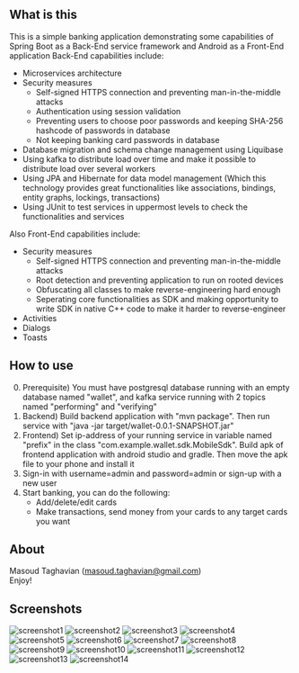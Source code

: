 ## What is this
This is a simple banking application demonstrating some capabilities of Spring Boot as a Back-End service framework and Android as a Front-End application
Back-End capabilities include:
* Microservices architecture
* Security measures
  * Self-signed HTTPS connection and preventing man-in-the-middle attacks
  * Authentication using session validation
  * Preventing users to choose poor passwords and keeping SHA-256 hashcode of passwords in database
  * Not keeping banking card passwords in database
* Database migration and schema change management using Liquibase
* Using kafka to distribute load over time and make it possible to distribute load over several workers
* Using JPA and Hibernate for data model management (Which this technology provides great functionalities like associations, bindings, entity graphs, lockings, transactions)
* Using JUnit to test services in uppermost levels to check the functionalities and services

Also Front-End capabilities include:
* Security measures
  * Self-signed HTTPS connection and preventing man-in-the-middle attacks
  * Root detection and preventing application to run on rooted devices
  * Obfuscating all classes to make reverse-engineering hard enough
  * Seperating core functionalities as SDK and making opportunity to write SDK in native C++ code to make it harder to reverse-engineer
* Activities
* Dialogs
* Toasts

## How to use
0. Prerequisite) You must have postgresql database running with an empty database named "wallet", and kafka service running with 2 topics named "performing" and "verifying"
1. Backend) Build backend application with "mvn package". Then run service with "java -jar target/wallet-0.0.1-SNAPSHOT.jar"
2. Frontend) Set ip-address of your running service in variable named "prefix" in the class "com.example.wallet.sdk.MobileSdk". Build apk of frontend application with android studio and gradle. Then move the apk file to your phone and install it
3. Sign-in with username=admin and password=admin or sign-up with a new user
4. Start banking, you can do the following:
	* Add/delete/edit cards
	* Make transactions, send money from your cards to any target cards you want

## About
Masoud Taghavian (masoud.taghavian@gmail.com)  
Enjoy!

## Screenshots
![screenshot1](screenshots/sc1.jpg "screenshot")
![screenshot2](screenshots/sc2.jpg "screenshot")
![screenshot3](screenshots/sc3.jpg "screenshot")
![screenshot4](screenshots/sc4.jpg "screenshot")
![screenshot5](screenshots/sc5.jpg "screenshot")
![screenshot6](screenshots/sc6.jpg "screenshot")
![screenshot7](screenshots/sc7.jpg "screenshot")
![screenshot8](screenshots/sc8.jpg "screenshot")
![screenshot9](screenshots/sc9.jpg "screenshot")
![screenshot10](screenshots/sc10.jpg "screenshot")
![screenshot11](screenshots/sc11.jpg "screenshot")
![screenshot12](screenshots/sc12.jpg "screenshot")
![screenshot13](screenshots/sc13.jpg "screenshot")
![screenshot14](screenshots/sc14.jpg "screenshot")

